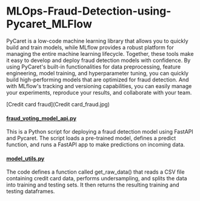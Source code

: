 # **MLOps-Fraud-Detection-using-Pycaret_MLFlow**

 PyCaret is a low-code machine learning library that allows you to quickly build and train models, while MLflow provides a robust platform for managing the entire machine learning lifecycle.
 Together, these tools make it easy to develop and deploy fraud detection models with confidence. By using PyCaret's built-in functionalities for data preprocessing, feature engineering, model training, and hyperparameter tuning, you can quickly build high-performing models that are optimized for fraud detection. And with MLflow's tracking and versioning capabilities, you can easily manage your experiments, reproduce your results, and collaborate with your team.

[Credit card fraud](Credit card_fraud.jpg)

#### [fraud_voting_model_api.py](fraud_voting_model_api.py)
This is a Python script for deploying a fraud detection model using FastAPI and Pycaret. The script loads a pre-trained model, defines a predict function, and runs a FastAPI app to make predictions on incoming data.


#### [model_utils.py](model_utils.py)
The code defines a function called get_raw_data() that reads a CSV file containing credit card data, performs undersampling, and splits the data into training and testing sets. It then returns the resulting training and testing dataframes.